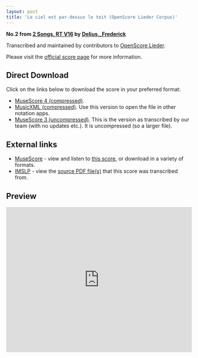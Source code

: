 ```yaml
---
layout: post
title: 'Le ciel est par-dessus le toit (OpenScore Lieder Corpus)'
---
```


__No.2 from [2 Songs, RT V16](https://fourscoreandmore.org/openscore/lieder/Delius%2C_Frederick/2_Songs%2C_RT_V16/) by [Delius,_Frederick](https://fourscoreandmore.org/openscore/lieder/Delius%2C_Frederick)__

Transcribed and maintained by contributors to [OpenScore Lieder].

Please visit the [official score page] for more information.

[official score page]: https://musescore.com/openscore-lieder-corpus/scores/6510502
[OpenScore Lieder]: https://musescore.com/openscore-lieder-corpus

## Direct Download

Click on the links below to download the score in your preferred format:
- [MuseScore 4 (compressed)](https://fourscoreandmore.org/openscore/lieder/Delius%2C_Frederick/2_Songs%2C_RT_V16/2_Le_ciel_est_par-dessus_le_toit.mscz).
- [MusicXML (compressed)](https://fourscoreandmore.org/openscore/lieder/Delius%2C_Frederick/2_Songs%2C_RT_V16/2_Le_ciel_est_par-dessus_le_toit.mxl). Use this version to open the file in other notation apps.
- [MuseScore 3 (uncompressed)](https://raw.githubusercontent.com/OpenScore/Lieder/refs/heads/main/scores/Delius%2C_Frederick/2_Songs%2C_RT_V16/2_Le_ciel_est_par-dessus_le_toit/lc6510502.mscx). This is the version as transcribed by our team (with no updates etc.). It is uncompressed (so a larger file).

## External links

- [MuseScore] - view and listen to [this score][MuseScore], or download in a variety of formats.
- [IMSLP] - view the [source PDF file(s)][IMSLP] that this score was transcribed from.

[MuseScore]: https://musescore.com/score/6510502
[IMSLP]: https://imslp.org/wiki/Special:ReverseLookup/148197

## Preview

<iframe width="100%" height="394" src="https://musescore.com/openscore-lieder-corpus/scores/6510502/embed" frameborder="0" allowfullscreen allow="autoplay; fullscreen"></iframe>
